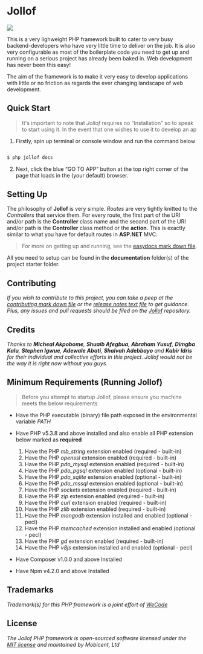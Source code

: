 # Jollof

<img src="jollof.png"></img>

This is a very lighweight PHP framework built to cater to very busy backend-developers who have very little time to deliver on the job. It is also very configurable as most of the boilerplate code you need to get up and running on a serious project has already been baked in. Web development has never been this easy!

The aim of the framework is to make it very easy to develop applications with little or no friction as regards the ever changing landscape of web development.

## Quick Start

> It's important to note that *Jollof* requires no <q>Installation</q> so to speak to start using it. In the event that one wishes to use it to develop an ap

1. Firstly, spin up  terminal or console window and run the command below

```bash

$ php jollof docs

```
2. Next, click the blue <q>GO TO APP</q> button at the top right corner of the page that loads in the (your default) browser.

## Setting Up

The philosophy of **Jollof** is very simple. _Routes_ are very tightly knitted to the _Controllers_ that service them. For every route, the first part of the URI and/or path is the **Controller** class name and the second part of the URI and/or path is the **Controller** class method or the **action**. This is exactly similar to what you have for default routes in **ASP.NET** MVC.

> For more on getting up and running, see the [easydocs mark down file](https://github.com/isocroft/Jollof/blob/master/EASYDOCS.md).

All you need to setup can be found in the **documentation** folder(s) of the project starter folder.

## Contributing

_If you wish to contribute to this project, you can take a peep at the [contributing mark down file](https://raw.githubusercontent.com/isocroft/Jollof/master/CONTRIBUTING.md) or the [release notes text file](https://github.com/isocroft/Jollof/blob/master/release_notes.txt) to get guidance. Plus, any issues and pull requests should be filed on the [Jollof](https://github.com/isocroft/Jollof/) repository._

## Credits

_Thanks to **Micheal Akpobome**, **Shuaib Afegbua**, **Abraham Yusuf**, **Dimgba Kalu**, **Stephen Igwue**, **Adewale Abati**, **Shalvah Adebbayo** and **Kabir Idris** for their individual and collective efforts in this project. Jollof would not be the way it is right now without you guys._

## Minimum Requirements (Running Jollof)

>Before you attempt to startup Jollof, please ensure you machine meets the below requirements

* Have the PHP executable (binary) file path exposed in the environmental variable _PATH_

* Have PHP v5.3.8 and above installed and also enable all PHP extension below marked as **required**

	1. Have the PHP *mb_string* extension enabled (required - built-in)
	2. Have the PHP *openssl* extension enabled (required - built-in)
	3. Have the PHP *pdo_mysql* extension enabled (required - built-in)
	4. Have the PHP *pdo_pgsql* extension enabled (optional - built-in)
	5. Have the PHP *pdo_sqlite* extension enabled (optional - built-in)
	6. Have the PHP *pdo_mssql* extension enabled (optional - built-in)
	7. Have the PHP *sockets* extension enabled (required - built-in)
	8. Have the PHP *zip* extension enabled (required - built-in)
	9. Have the PHP *curl* extension enabled (required - built-in)
	10. Have the PHP *zlib* extension enabled (required - built-in)
	11. Have the PHP *mongodb* extension installed and enabled (optional - pecl)
	12. Have the PHP *memcached* extension installed and enabled (optional - pecl)
	13. Have the PHP *gd* extension enabled (required - built-in)
	14. Have the PHP *v8js* extension installed and enabled (optional - pecl)

* Have Composer v1.0.0 and above Installed

* Have Npm v4.2.0 and above Installed


## Trademarks

_Trademark(s) for this PHP framework is a joint effort of [WeCode](http://www.wecode.ng)_

## License

_The Jollof PHP framework is open-sourced software licensed under the [MIT license](http://opensource.org/licenses/MIT) and maintained by Mobicent, Ltd_
